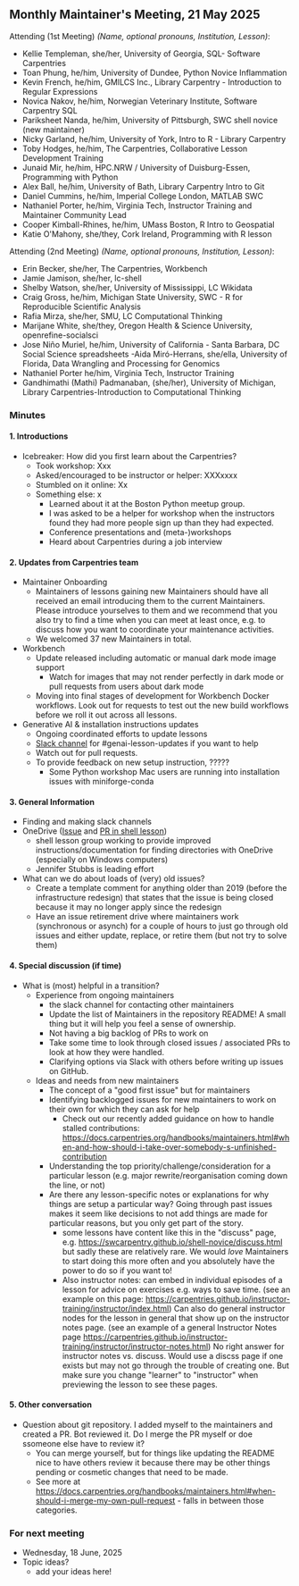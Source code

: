 ## Monthly Maintainer's Meeting, 21 May 2025

Attending (1st Meeting) *(Name, optional pronouns, Institution, Lesson)*: 

- Kellie Templeman, she/her, University of Georgia, SQL- Software Carpentries
- Toan Phung, he/him, University of Dundee, Python Novice Inflammation
- Kevin French, he/him, GMILCS Inc., Library Carpentry - Introduction to Regular Expressions
- Novica Nakov, he/him, Norwegian Veterinary Institute, Software Carpentry SQL 
- Pariksheet Nanda, he/him, University of Pittsburgh, SWC shell novice (new maintainer)
- Nicky Garland, he/him, University of York, Intro to R - Library Carpentry
- Toby Hodges, he/him, The Carpentries, Collaborative Lesson Development Training
- Junaid Mir, he/him, HPC.NRW / University of Duisburg-Essen, Programming with Python
- Alex Ball, he/him, University of Bath, Library Carpentry Intro to Git
- Daniel Cummins, he/him, Imperial College London, MATLAB SWC
- Nathaniel Porter, he/him, Virginia Tech, Instructor Training and Maintainer Community Lead
- Cooper Kimball-Rhines, he/him, UMass Boston, R Intro to Geospatial
- Katie O'Mahony, she/they, Cork Ireland, Programming with R lesson

Attending (2nd Meeting) *(Name, optional pronouns, Institution, Lesson)*: 

- Erin Becker, she/her, The Carpentries, Workbench
- Jamie Jamison, she/her, lc-shell
- Shelby Watson, she/her, University of Mississippi, LC Wikidata
- Craig Gross, he/him, Michigan State University, SWC - R for Reproducible Scientific Analysis
- Rafia Mirza, she/her, SMU, LC Computational Thinking
- Marijane White, she/they, Oregon Health & Science University, openrefine-socialsci
- Jose Niño Muriel, he/him, University of California - Santa Barbara, DC Social Science spreadsheets 
-Aida Miró-Herrans, she/ella, University of Florida, Data Wrangling and Processing for Genomics
- Nathaniel Porter he/him, Virginia Tech, Instructor Training
- Gandhimathi (Mathi) Padmanaban, (she/her), University of Michigan, Library Carpentries-Introduction to Computational Thinking

### Minutes

#### 1. Introductions
- Icebreaker: How did you first learn about the Carpentries?
    - Took workshop: Xxx
    - Asked/encouraged to be instructor or helper: XXXxxxx
    - Stumbled on it online: Xx
    - Something else: x
        - Learned about it at the Boston Python meetup group.
        - I was asked to be a helper for workshop when the instructors found they had more people sign up than they had expected.
        - Conference presentations and (meta-)workshops
        - Heard about Carpentries during a job interview

#### 2. Updates from Carpentries team
- Maintainer Onboarding
    - Maintainers of lessons gaining new Maintainers should have all received an email introducing them to the current Maintainers. Please introduce yourselves to them and we recommend that you also try to find a time when you can meet at least once, e.g. to discuss how you want to coordinate your maintenance activities.
    - We welcomed 37 new Maintainers in total.
- Workbench
    - Update released including automatic or manual dark mode image support
        - Watch for images that may not render perfectly in dark mode or pull requests from users about dark mode
    - Moving into final stages of development for Workbench Docker workflows. Look out for requests to test out the new build workflows before we roll it out across all lessons.
- Generative AI & installation instructions updates
    - Ongoing coordinated efforts to update lessons
    - [Slack channel](https://carpentries.slack.com/archives/C08M2AT8FME) for #genai-lesson-updates if you want to help
    - Watch out for pull requests.
    - To provide feedback on new setup instruction, ?????
        - Some Python workshop Mac users are running into installation issues with miniforge-conda

#### 3. General Information
- Finding and making slack channels
- OneDrive ([Issue](https://github.com/swcarpentry/shell-novice/issues/1398) and [PR in shell lesson](https://github.com/swcarpentry/shell-novice/pull/1480))
    - shell lesson group working to provide improved instructions/documentation for finding directories with OneDrive (especially on Windows computers)
    - Jennifer Stubbs is leading effort
- What can we do about loads of (very) old issues?
    - Create a template comment for anything older than 2019 (before the infrastructure redesign) that states that the issue is being closed because it may no longer apply since the redesign
    - Have an issue retirement drive where maintainers work (synchronous or asynch) for a couple of hours to just go through old issues and either update, replace, or retire them (but not try to solve them)


#### 4. Special discussion (if time)
- What is (most) helpful in a transition?
    - Experience from ongoing maintainers
        - the slack channel for contacting other maintainers
        - Update the list of Maintainers in the repository README! A small thing but it will help you feel a sense of ownership.
        - Not having a big backlog of PRs to work on
        - Take some time to look through closed issues / associated PRs to look at how they were handled.
        - Clarifying options via Slack with others before writing up issues on GitHub.
    - Ideas and needs from new maintainers
        - The concept of a "good first issue" but for maintainers
        - Identifying backlogged issues for new maintainers to work on their own for which they can ask for help 
            - Check out our recently added guidance on how to handle stalled contributions: <https://docs.carpentries.org/handbooks/maintainers.html#when-and-how-should-i-take-over-somebody-s-unfinished-contribution>
        - Understanding the top priority/challenge/consideration for a particular lesson (e.g. major rewrite/reorganisation coming down the line, or not) 
        - Are there any lesson-specific notes or explanations for why things are setup a particular way? Going through past issues makes it seem like decisions to not add things are made for particular reasons, but you only get part of the story.
            - some lessons have content like this in the "discuss" page, e.g. <https://swcarpentry.github.io/shell-novice/discuss.html> but sadly these are relatively rare. We would _love_ Maintainers to start doing this more often and you absolutely have the power to do so if you want to!
            - Also instructor notes: can embed in individual episodes of a lesson for advice on exercises e.g. ways to save time. (see an example on this page: https://carpentries.github.io/instructor-training/instructor/index.html)  Can also do general instructor nodes for the lesson in general that show up on the instructor notes page. (see an example of a general Instructor Notes page https://carpentries.github.io/instructor-training/instructor/instructor-notes.html)  No right answer for instructor notes vs. discuss.  Would use a discss page if one exists but may not go through the trouble of creating one.  But make sure you change "learner" to "instructor" when previewing the lesson to see these pages.


#### 5. Other conversation
- Question about git repository.  I added myself to the maintainers and created a PR.  Bot reviewed it.  Do I merge the PR myself or doe ssomeone else have to review it?
    - You can merge yourself, but for things like updating the README nice to have others review it because there may be other things pending or cosmetic changes that need to be made.
    - See more at https://docs.carpentries.org/handbooks/maintainers.html#when-should-i-merge-my-own-pull-request - falls in between those categories.

### For next meeting

- Wednesday, 18 June, 2025
- Topic ideas?
    - add your ideas here!
